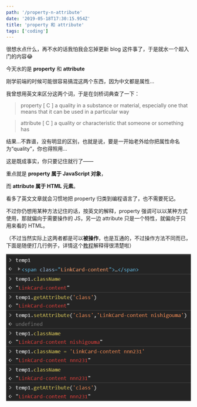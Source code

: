 ```yaml
---
path: '/property-n-attribute'
date: '2019-05-18T17:30:15.954Z'
title: 'property 和 attribute'
tags: ['coding']
---
```


很想水点什么，再不水的话我怕我会忘掉更新 blog 这件事了，于是就水一个超入门的内容😂

今天水的是 **property** 和 **attribute**

刚学前端的时候可能很容易搞混这两个东西，因为中文都是属性...

我曾想用英文来区分这两个词，于是在剑桥词典查了一下：

> property [ C ] a quality in a substance or material, especially one that means that it can be used in a particular way

> attribute [ C ] a quality or characteristic that someone or something has

结果...不靠谱，没有明显的区别，也就是说，要是一开始老外给你把属性命名为“quality”，你也得照用...

这是既成事实，你只要记住就行了——

重点就是 **property 属于 JavaScript 对象**，

而 **attribute 属于 HTML 元素**。

看多了英文文章就会习惯地把 property 归类到编程语言了，也不需要死记。

不过你仍想用某种方法记住的话，按英文的解释，property 强调可以以某种方式使用，那就偏向于需要操作的 JS，另一边 attribute 只是一个特性，就偏向于只用来看的 HTML。

（不过当然实际上这两者都是可以**被操作**，也是互通的，不过操作方法不同而已，下面是随便打几行例子，详情这个[教程](https://javascript.info/dom-attributes-and-properties)解释得很清楚啦）

![随便输出几行例子](./eg.png)